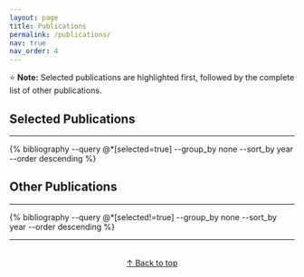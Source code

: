 ```yaml
---
layout: page
title: Publications
permalink: /publications/
nav: true
nav_order: 4
---
```


⭐ **Note:** Selected publications are highlighted first, followed by the complete list of other publications.  

## Selected Publications
---

{% bibliography --query @*[selected=true] --group_by none --sort_by year --order descending %}

## Other Publications
---

{% bibliography --query @*[selected!=true] --group_by none --sort_by year --order descending %}

---

<p style="text-align:center; margin-top:2rem;">
  <a href="#top">↑ Back to top</a>
</p>
